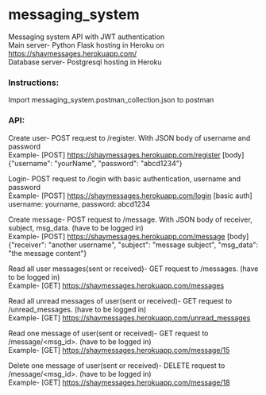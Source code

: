 # messaging_system

Messaging system API with JWT authentication<br>
Main server- Python Flask hosting in Heroku on https://shaymessages.herokuapp.com/<br>
Database server- Postgresql hosting in Heroku

<h3>Instructions:</h3>
Import messaging_system.postman_collection.json to postman<br>


<h3>API:</h3>

Create user- POST request to /register. With JSON body of username and password<br>
Example- [POST] https://shaymessages.herokuapp.com/register [body] {"username": "yourName", "password": "abcd1234"}

Login- POST request to /login with basic authentication, username and password<br>
Example- [POST] https://shaymessages.herokuapp.com/login [basic auth] username: yourname, password: abcd1234

Create message- POST request to /message. With JSON body of receiver, subject, msg_data. (have to be logged in)<br>
Example- [POST] https://shaymessages.herokuapp.com/message [body] {"receiver": "another username", "subject": "message subject", "msg_data": "the message content"}

Read all user messages(sent or received)- GET request to /messages. (have to be logged in)<br>
Example- [GET] https://shaymessages.herokuapp.com/messages

Read all unread messages of user(sent or received)- GET request to /unread_messages. (have to be logged in)<br>
Example- [GET] https://shaymessages.herokuapp.com/unread_messages

Read one message of user(sent or received)- GET request to /message/<msg_id>. (have to be logged in)<br>
Example- [GET] https://shaymessages.herokuapp.com/message/15

Delete one message of user(sent or received)- DELETE request to /message/<msg_id>. (have to be logged in)<br>
Example- [GET] https://shaymessages.herokuapp.com/message/18
